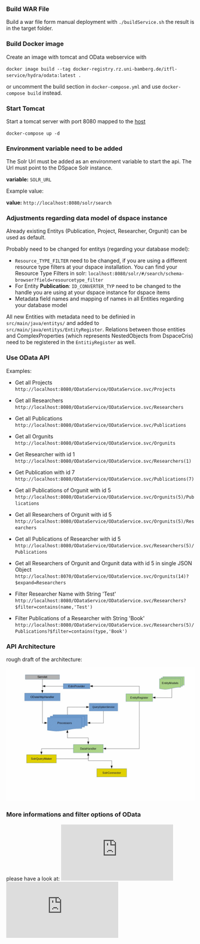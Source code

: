 ### Build WAR File
Build a war file form manual deployment with `./buildService.sh` the result is in the target
folder.


### Build Docker image
Create an image with tomcat and OData webservice with

`docker image build --tag docker-registry.rz.uni-bamberg.de/itfl-service/hydra/odata:latest .`

or uncomment the build section in `docker-compose.yml` and use `docker-compose build`
instead.


### Start Tomcat
Start a tomcat server with port 8080 mapped to the
[host](http://localhost:8080)

`docker-compose up -d`


### Environment variable need to be added

The Solr Url must be added as an environment variable to start the api. The Url must point to the DSpace Solr instance.

**variable:** `SOLR_URL`

Example value:

**value:** `http://localhost:8080/solr/search`


### Adjustments regarding data model of dspace instance

Already existing Entitys (Publication, Project, Researcher, Orgunit) can be used as default.

Probably need to be changed for entitys (regarding your database model):

- `Resource_TYPE_FILTER` need to be changed, if you are using a different resource type filters at your dspace installation. You can find your Resource Type Filters in solr: `localhost:8080/solr/#/search/schema-browser?field=resourcetype_filter`
- For Entity **Publication**: `ID_CONVERTER_TYP` need to be changed to the handle you are using at your dspace instance for dspace items
- Metadata field names and mapping of names in all Entities regarding your database model   


All new Entities with metadata need to be definied in `src/main/java/entitys/` and added to `src/main/java/entitys/EntityRegister`.
Relations between those entities and ComplexProperties (which represents NestedObjects from DspaceCris) need to be registered in the `EntitiyRegister` as well. 


### Use OData API

Examples:

* Get all Projects
`http://localhost:8080/ODataService/ODataService.svc/Projects`

* Get all Researchers
`http://localhost:8080/ODataService/ODataService.svc/Researchers`

* Get all Publications
`http://localhost:8080/ODataService/ODataService.svc/Publications`

* Get all Orgunits
`http://localhost:8080/ODataService/ODataService.svc/Orgunits`

* Get Researcher with id 1
`http://localhost:8080/ODataService/ODataService.svc/Researchers(1)`

* Get Publication with id 7
`http://localhost:8080/ODataService/ODataService.svc/Publications(7)`

* Get all Publications of Orgunit with id 5
`http://localhost:8080/ODataService/ODataService.svc/Orgunits(5)/Publications`

* Get all Researchers of Orgunit with id 5
`http://localhost:8080/ODataService/ODataService.svc/Orgunits(5)/Researchers`

* Get all Publications of Researcher with id 5
`http://localhost:8080/ODataService/ODataService.svc/Researchers(5)/Publications`

* Get all Researchers of Orgunit and Orgunit data with id 5 in single JSON Object
`http://localhost:8070/ODataService/ODataService.svc/Orgunits(14)?$expand=Researchers`

* Filter Researcher Name with String 'Test'
`http://localhost:8080/ODataService/ODataService.svc/Researchers?$filter=contains(name,'Test')`

* Filter Publications of a Researcher with String 'Book'
`http://localhost:8080/ODataService/ODataService.svc/Researchers(5)/Publications?$filter=contains(type,'Book')`

### API Architecture
rough draft of the architecture:

![](odata-architecture.jpg)

### More informations and filter options of OData

please have a look at:
![Apache Olingo](https://olingo.apache.org/doc/odata4/index.html)
![Olingo OData 4.0 Javadoc](https://olingo.apache.org/javadoc/odata4/index.html)


